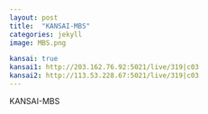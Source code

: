 ```yaml
---
layout: post
title:  "KANSAI-MBS"
categories: jekyll
image: MBS.png

kansai: true
kansai1: http://203.162.76.92:5021/live/319|c03
kansai2: http://113.53.228.67:5021/live/319|c03
---
```

KANSAI-MBS
